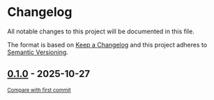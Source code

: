 # Changelog

All notable changes to this project will be documented in this file.

The format is based on [Keep a Changelog](http://keepachangelog.com/en/1.0.0/)
and this project adheres to [Semantic Versioning](http://semver.org/spec/v2.0.0.html).

<!-- insertion marker -->
## [0.1.0](https://github.com/tsypuk/aws-news/releases/tag/0.1.0) - 2025-10-27

<small>[Compare with first commit](https://github.com/tsypuk/aws-news/compare/d41e0183a4bd8a361f0d4101e5078d6b57330b07...0.1.0)</small>


